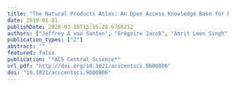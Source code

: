 ```yaml
---
title: "The Natural Products Atlas: An Open Access Knowledge Base for Microbial Natural Products Discovery"
date: 2019-01-01
publishDate: 2020-03-16T15:55:28.676821Z
authors: ["Jeffrey A van Santen", "Grégoire Jacob", "Amrit Leen Singh", "Victor Aniebok", "Marcy J Balunas", "Derek Bunkso", "Fausto Carnevale Neto", "Laia Castaño Espriu", "Chen Chang", "Trevor N Clark", "Jessica L Cleary Little", "David A Delgadillo", "Pieter C Dorrestein", "Katherine R Duncan", "Joseph M Egan", "Melissa M Galey", "F P Jake Haeckl", "Alex Hua", "Alison H. Hughes", "Dasha Ishakova", "Aswad Khadilkar", "Jung-Ho Lee", "Sanghoon Lee", "Nicole LeGrow", "Dennis Y Liu", "Jocelyn M Macho", "Catherine S McCaughey", "Marnix H. Madema", "Ram P Neupane", "Timothy J O'Donnell", "Jasmine S Paula", "Laura M Sanchez", "Anam F Shaikh", "Sylvia Soldatou", "Barbara R Terlouw", "Tuan Anh Tran", "Mercia Valentine", "Justin J J van der Hooft", "Duy A Vo", "Mingxun Wang", "Darryl Wilson", "Katherine E Zink", "Roger G Linington"]
publication_types: ["2"]
abstract: ""
featured: false
publication: "*ACS Central Science*"
url_pdf: "http://doi.org/10.1021/acscentsci.9b00806"
doi: "10.1021/acscentsci.9b00806"
---
```


